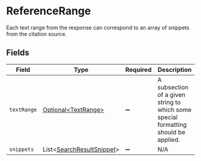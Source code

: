 # ReferenceRange

Each text range from the response can correspond to an array of snippets from the citation source.


## Fields

| Field                                                                              | Type                                                                               | Required                                                                           | Description                                                                        |
| ---------------------------------------------------------------------------------- | ---------------------------------------------------------------------------------- | ---------------------------------------------------------------------------------- | ---------------------------------------------------------------------------------- |
| `textRange`                                                                        | [Optional\<TextRange>](../../models/components/TextRange.md)                       | :heavy_minus_sign:                                                                 | A subsection of a given string to which some special formatting should be applied. |
| `snippets`                                                                         | List\<[SearchResultSnippet](../../models/components/SearchResultSnippet.md)>       | :heavy_minus_sign:                                                                 | N/A                                                                                |